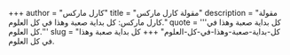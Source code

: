 +++
author = "كارل ماركس"
title = "مقولة كارل ماركس"
description = "مقولة كارل ماركس: كل بداية صعبة وهذا في كل العلوم."
quote = '''كل بداية صعبة وهذا في كل العلوم.'''
slug = "كل-بداية-صعبة-وهذا-في-كل-العلوم"
+++
كل بداية صعبة وهذا في كل العلوم.
